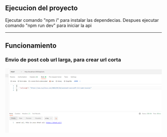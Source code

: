 ## Ejecucion del proyecto

Ejecutar comando "npm i" para instalar las dependecias. Despues ejecutar comando "npm run dev" para iniciar la api

***

## Funcionamiento

### Envio de post cob url larga, para crear url corta
![imagen_post](https://github.com/salvipablo/ShipNow/blob/main/ejercicio_4/capturas_readme/post.png)
